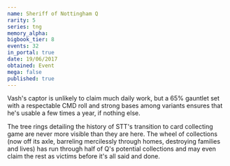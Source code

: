 ```yaml
---
name: Sheriff of Nottingham Q
rarity: 5
series: tng
memory_alpha:
bigbook_tier: 8
events: 32
in_portal: true
date: 19/06/2017
obtained: Event
mega: false
published: true
---
```


Vash's captor is unlikely to claim much daily work, but a 65% gauntlet set with a respectable CMD roll and strong bases among variants ensures that he's usable a few times a year, if nothing else.

The tree rings detailing the history of STT's transition to card collecting game are never more visible than they are here. The wheel of collections (now off its axle, barreling mercilessly through homes, destroying families and lives) has run through half of Q's potential collections and may even claim the rest as victims before it's all said and done.
